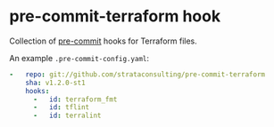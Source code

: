 # pre-commit-terraform hook

Collection of [pre-commit](http://pre-commit.com/) hooks for Terraform files.

An example `.pre-commit-config.yaml`:

```yaml
-   repo: git://github.com/strataconsulting/pre-commit-terraform
    sha: v1.2.0-st1
    hooks:
      -   id: terraform_fmt
      -   id: tflint
      -   id: terralint

```
